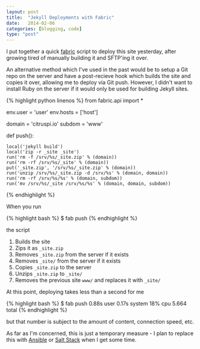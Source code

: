 ```yaml
---
layout: post
title:  "Jekyll Deployments with Fabric"
date:   2014-02-06
categories: [blogging, code]
type: "post"
---
```


I put together a quick [fabric][0] script to deploy this site yesterday, after growing tired of manually building it and SFTP'ing it over. 

An alternative method which I've used in the past would be to setup a Git repo on the server and have a post-recieve hook which builds the site and copies it over, allowing me to deploy via Git push. However, I didn't want to install Ruby on the server if it would only be used for building Jekyll sites.

{% highlight python linenos %}
from fabric.api import *

env.user = 'user'
env.hosts = ['host']

domain = 'citruspi.io'
subdom = 'www'

def push():

    local('jekyll build')
    local('zip -r _site _site')
    run('rm -f /srv/%s/_site.zip' % (domain))
    run('rm -rf /srv/%s/_site' % (domain))
    put('_site.zip', '/srv/%s/_site.zip' % (domain))
    run('unzip /srv/%s/_site.zip -d /srv/%s' % (domain, domain))
    run('rm -rf /srv/%s/%s' % (domain, subdom))
    run('mv /srv/%s/_site /srv/%s/%s' % (domain, domain, subdom))

{% endhighlight %}



When you run

{% highlight bash %}
$ fab push
{% endhighlight %}

the script

1. Builds the site
2. Zips it as `_site.zip`
3. Removes `_site.zip` from the server if it exists
4. Removes `_site/` from the server if it exists
5. Copies `_site.zip` to the server
6. Unzips `_site.zip` to `_site/`
7. Removes the previous site `www/` and replaces it with `_site/`

At this point, deploying takes less than a second for me

{% highlight bash %}
$ fab push  0.88s user 0.17s system 18% cpu 5.664 total
{% endhighlight %}

but that number is subject to the amount of content, connection speed, etc.

As far as I'm concerned, this is just a temporary measure - I plan to replace this with [Ansible][1] or [Salt Stack][2] when I get some time.

[0]: http://fabfile.org
[1]: http://www.ansible.com
[2]: http://www.saltstack.com
